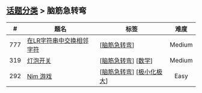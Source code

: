 <!--|This file generated by command(leetcode tag); DO NOT EDIT.            |-->
<!--+----------------------------------------------------------------------+-->
<!--|@author    Openset <openset.wang@gmail.com>                           |-->
<!--|@link      https://github.com/openset                                 |-->
<!--|@home      https://github.com/openset/leetcode                        |-->
<!--+----------------------------------------------------------------------+-->

## [话题分类](https://github.com/openset/leetcode/blob/master/tag/README.md) > 脑筋急转弯

| # | 题名 | 标签 | 难度 |
| :-: | - | - | :-: |
| 777 | [在LR字符串中交换相邻字符](https://github.com/openset/leetcode/tree/master/problems/swap-adjacent-in-lr-string) | [[脑筋急转弯](https://github.com/openset/leetcode/tree/master/tag/brainteaser/README.md)]  | Medium |
| 319 | [灯泡开关](https://github.com/openset/leetcode/tree/master/problems/bulb-switcher) | [[脑筋急转弯](https://github.com/openset/leetcode/tree/master/tag/brainteaser/README.md)] [[数学](https://github.com/openset/leetcode/tree/master/tag/math/README.md)]  | Medium |
| 292 | [Nim 游戏](https://github.com/openset/leetcode/tree/master/problems/nim-game) | [[脑筋急转弯](https://github.com/openset/leetcode/tree/master/tag/brainteaser/README.md)] [[极小化极大](https://github.com/openset/leetcode/tree/master/tag/minimax/README.md)]  | Easy |
